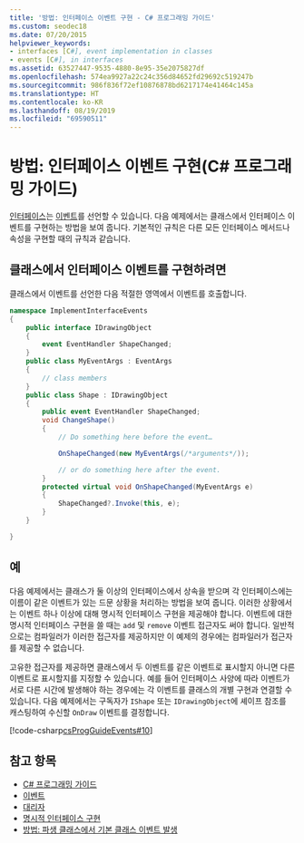 ```yaml
---
title: '방법: 인터페이스 이벤트 구현 - C# 프로그래밍 가이드'
ms.custom: seodec18
ms.date: 07/20/2015
helpviewer_keywords:
- interfaces [C#], event implementation in classes
- events [C#], in interfaces
ms.assetid: 63527447-9535-4880-8e95-35e2075827df
ms.openlocfilehash: 574ea9927a22c24c356d84652fd29692c519247b
ms.sourcegitcommit: 986f836f72ef10876878bd6217174e41464c145a
ms.translationtype: HT
ms.contentlocale: ko-KR
ms.lasthandoff: 08/19/2019
ms.locfileid: "69590511"
---
```

# <a name="how-to-implement-interface-events-c-programming-guide"></a>방법: 인터페이스 이벤트 구현(C# 프로그래밍 가이드)
[인터페이스](../../language-reference/keywords/interface.md)는 [이벤트](../../language-reference/keywords/event.md)를 선언할 수 있습니다. 다음 예제에서는 클래스에서 인터페이스 이벤트를 구현하는 방법을 보여 줍니다. 기본적인 규칙은 다른 모든 인터페이스 메서드나 속성을 구현할 때의 규칙과 같습니다.  
  
## <a name="to-implement-interface-events-in-a-class"></a>클래스에서 인터페이스 이벤트를 구현하려면  
  
클래스에서 이벤트를 선언한 다음 적절한 영역에서 이벤트를 호출합니다.  
  
```csharp
namespace ImplementInterfaceEvents  
{  
    public interface IDrawingObject  
    {  
        event EventHandler ShapeChanged;  
    }  
    public class MyEventArgs : EventArgs   
    {  
        // class members  
    }  
    public class Shape : IDrawingObject  
    {  
        public event EventHandler ShapeChanged;  
        void ChangeShape()  
        {  
            // Do something here before the event…  

            OnShapeChanged(new MyEventArgs(/*arguments*/));  

            // or do something here after the event.   
        }  
        protected virtual void OnShapeChanged(MyEventArgs e)  
        {  
            ShapeChanged?.Invoke(this, e);  
        }  
    }  

}  
```  
  
## <a name="example"></a>예  
다음 예제에서는 클래스가 둘 이상의 인터페이스에서 상속을 받으며 각 인터페이스에는 이름이 같은 이벤트가 있는 드문 상황을 처리하는 방법을 보여 줍니다. 이러한 상황에서는 이벤트 하나 이상에 대해 명시적 인터페이스 구현을 제공해야 합니다. 이벤트에 대한 명시적 인터페이스 구현을 쓸 때는 `add` 및 `remove` 이벤트 접근자도 써야 합니다. 일반적으로는 컴파일러가 이러한 접근자를 제공하지만 이 예제의 경우에는 컴파일러가 접근자를 제공할 수 없습니다.  
  
고유한 접근자를 제공하면 클래스에서 두 이벤트를 같은 이벤트로 표시할지 아니면 다른 이벤트로 표시할지를 지정할 수 있습니다. 예를 들어 인터페이스 사양에 따라 이벤트가 서로 다른 시간에 발생해야 하는 경우에는 각 이벤트를 클래스의 개별 구현과 연결할 수 있습니다. 다음 예제에서는 구독자가 `IShape` 또는 `IDrawingObject`에 셰이프 참조를 캐스팅하여 수신할 `OnDraw` 이벤트를 결정합니다.  
  
 [!code-csharp[csProgGuideEvents#10](~/samples/snippets/csharp/VS_Snippets_VBCSharp/csProgGuideEvents/CS/Events.cs#10)]
  
## <a name="see-also"></a>참고 항목

- [C# 프로그래밍 가이드](../index.md)
- [이벤트](./index.md)
- [대리자](../delegates/index.md)
- [명시적 인터페이스 구현](../interfaces/explicit-interface-implementation.md)
- [방법: 파생 클래스에서 기본 클래스 이벤트 발생](./how-to-raise-base-class-events-in-derived-classes.md)
